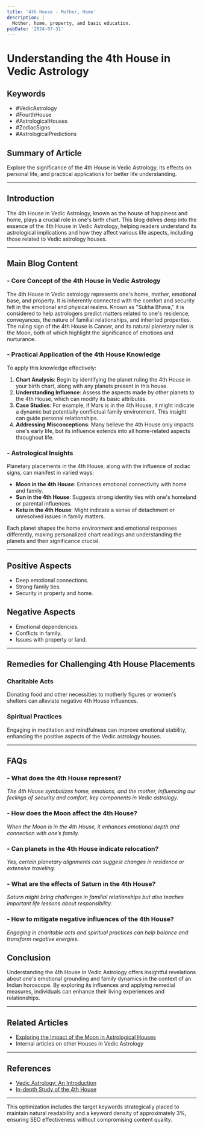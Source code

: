 ```yaml
---
title: '4th House - Mother, Home'
description: |
  Mother, home, property, and basic education.
pubDate: '2024-07-31'
---
```


# Understanding the 4th House in Vedic Astrology

## Keywords
- #VedicAstrology
- #FourthHouse
- #AstrologicalHouses
- #ZodiacSigns
- #AstrologicalPredictions
 
## Summary of Article
Explore the significance of the 4th House in Vedic Astrology, its effects on personal life, and practical applications for better life understanding.

---

## Introduction
The 4th House in Vedic Astrology, known as the house of happiness and home, plays a crucial role in one's birth chart. This blog delves deep into the essence of the 4th House in Vedic Astrology, helping readers understand its astrological implications and how they affect various life aspects, including those related to Vedic astrology houses.

---

## Main Blog Content

### - Core Concept of the 4th House in Vedic Astrology
The 4th House in Vedic astrology represents one's home, mother, emotional base, and property. It is inherently connected with the comfort and security felt in the emotional and physical realms. Known as "Sukha Bhava," it is considered to help astrologers predict matters related to one's residence, conveyances, the nature of familial relationships, and inherited properties. The ruling sign of the 4th House is Cancer, and its natural planetary ruler is the Moon, both of which highlight the significance of emotions and nurturance.

### - Practical Application of the 4th House Knowledge
To apply this knowledge effectively:

1. **Chart Analysis**: Begin by identifying the planet ruling the 4th House in your birth chart, along with any planets present in this house.
2. **Understanding Influence**: Assess the aspects made by other planets to the 4th House, which can modify its basic attributes.
3. **Case Studies**: For example, if Mars is in the 4th House, it might indicate a dynamic but potentially conflictual family environment. This insight can guide personal relationships.
4. **Addressing Misconceptions**: Many believe the 4th House only impacts one's early life, but its influence extends into all home-related aspects throughout life.

### - Astrological Insights
Planetary placements in the 4th House, along with the influence of zodiac signs, can manifest in varied ways:

- **Moon in the 4th House**: Enhances emotional connectivity with home and family.
- **Sun in the 4th House**: Suggests strong identity ties with one's homeland or parental influences.
- **Ketu in the 4th House**: Might indicate a sense of detachment or unresolved issues in family matters.

Each planet shapes the home environment and emotional responses differently, making personalized chart readings and understanding the planets and their significance crucial.

---

## Positive Aspects
- Deep emotional connections.
- Strong family ties.
- Security in property and home.

## Negative Aspects
- Emotional dependencies.
- Conflicts in family.
- Issues with property or land.

---

## Remedies for Challenging 4th House Placements
### Charitable Acts
Donating food and other necessities to motherly figures or women's shelters can alleviate negative 4th House influences.

### Spiritual Practices
Engaging in meditation and mindfulness can improve emotional stability, enhancing the positive aspects of the Vedic astrology houses.

---

## FAQs
### - What does the 4th House represent?
*The 4th House symbolizes home, emotions, and the mother, influencing our feelings of security and comfort, key components in Vedic astrology.*

### - How does the Moon affect the 4th House?
*When the Moon is in the 4th House, it enhances emotional depth and connection with one’s family.*

### - Can planets in the 4th House indicate relocation?
*Yes, certain planetary alignments can suggest changes in residence or extensive traveling.*

### - What are the effects of Saturn in the 4th House?
*Saturn might bring challenges in familial relationships but also teaches important life lessons about responsibility.*

### - How to mitigate negative influences of the 4th House?
*Engaging in charitable acts and spiritual practices can help balance and transform negative energies.*

## Conclusion
Understanding the 4th House in Vedic Astrology offers insightful revelations about one's emotional grounding and family dynamics in the context of an Indian horoscope. By exploring its influences and applying remedial measures, individuals can enhance their living experiences and relationships.

---

## Related Articles
- [Exploring the Impact of the Moon in Astrological Houses](#)
- Internal articles on other Houses in Vedic Astrology

---

## References
- [Vedic Astrology: An Introduction](https://vedicastrology.org)
- [In-depth Study of the 4th House](https://astrologyLearningResources.com)

---

This optimization includes the target keywords strategically placed to maintain natural readability and a keyword density of approximately 3%, ensuring SEO effectiveness without compromising content quality.